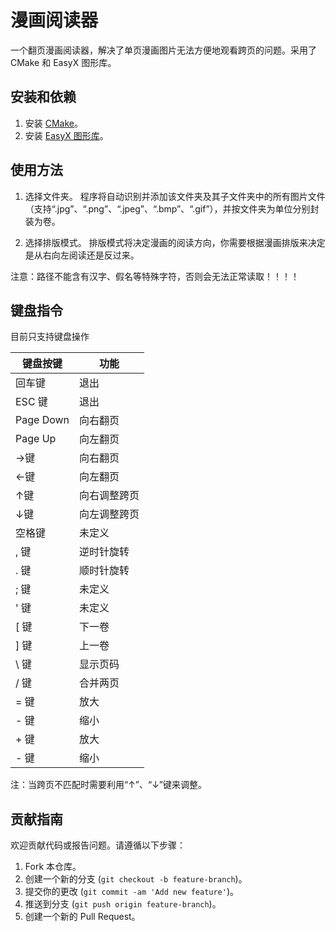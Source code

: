# 漫画阅读器

一个翻页漫画阅读器，解决了单页漫画图片无法方便地观看跨页的问题。采用了 CMake 和 EasyX 图形库。

## 安装和依赖

1. 安装 [CMake](https://cmake.org/download/)。
2. 安装 [EasyX 图形库](http://www.easyx.cn/)。

## 使用方法

1. 选择文件夹。
程序将自动识别并添加该文件夹及其子文件夹中的所有图片文件（支持“.jpg”、“.png”、“.jpeg”、“.bmp”、“.gif”），并按文件夹为单位分别封装为卷。

2. 选择排版模式。
排版模式将决定漫画的阅读方向，你需要根据漫画排版来决定是从右向左阅读还是反过来。

注意：路径不能含有汉字、假名等特殊字符，否则会无法正常读取！！！！

## 键盘指令

目前只支持键盘操作

| 键盘按键  | 功能       |
| -------- | ---------- |
| 回车键    | 退出       |
| ESC 键   | 退出       |
| Page Down| 向右翻页   |
| Page Up  | 向左翻页   |
| →键      | 向右翻页   |
| ←键      | 向左翻页    |
| ↑键      | 向右调整跨页   |
| ↓键      | 向左调整跨页   |
| 空格键   | 未定义      |
| , 键     | 逆时针旋转 |
| . 键     | 顺时针旋转 |
| ; 键     | 未定义     |
| ' 键     | 未定义     |
| [ 键     | 下一卷     |
| ] 键     | 上一卷     |
| \ 键     | 显示页码   |
| / 键     | 合并两页   |
| = 键     | 放大       |
| - 键     | 缩小       |
| + 键     | 放大       |
| - 键     | 缩小       |

注：当跨页不匹配时需要利用“↑”、“↓”键来调整。

## 贡献指南

欢迎贡献代码或报告问题。请遵循以下步骤：

1. Fork 本仓库。
2. 创建一个新的分支 (`git checkout -b feature-branch`)。
3. 提交你的更改 (`git commit -am 'Add new feature'`)。
4. 推送到分支 (`git push origin feature-branch`)。
5. 创建一个新的 Pull Request。

